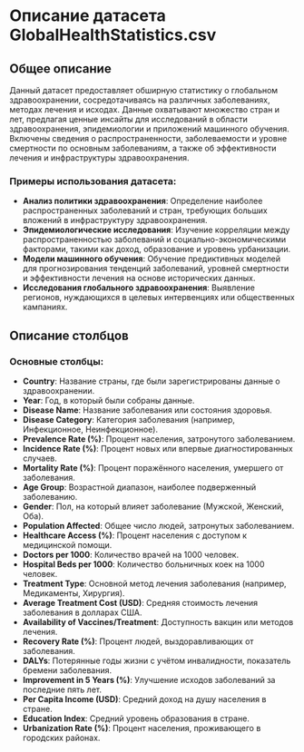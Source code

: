 # Описание датасета GlobalHealthStatistics.csv

## Общее описание
Данный датасет предоставляет обширную статистику о глобальном здравоохранении, сосредотачиваясь на различных заболеваниях, методах лечения и исходах. Данные охватывают множество стран и лет, предлагая ценные инсайты для исследований в области здравоохранения, эпидемиологии и приложений машинного обучения. Включены сведения о распространенности, заболеваемости и уровне смертности по основным заболеваниям, а также об эффективности лечения и инфраструктуры здравоохранения.

### Примеры использования датасета:
- **Анализ политики здравоохранения**: Определение наиболее распространенных заболеваний и стран, требующих больших вложений в инфраструктуру здравоохранения.
- **Эпидемиологические исследования**: Изучение корреляции между распространенностью заболеваний и социально-экономическими факторами, такими как доход, образование и уровень урбанизации.
- **Модели машинного обучения**: Обучение предиктивных моделей для прогнозирования тенденций заболеваний, уровней смертности и эффективности лечения на основе исторических данных.
- **Исследования глобального здравоохранения**: Выявление регионов, нуждающихся в целевых интервенциях или общественных кампаниях.

## Описание столбцов

### Основные столбцы:

- **Country**: Название страны, где были зарегистрированы данные о здравоохранении.
- **Year**: Год, в который были собраны данные.
- **Disease Name**: Название заболевания или состояния здоровья.
- **Disease Category**: Категория заболевания (например, Инфекционное, Неинфекционное).
- **Prevalence Rate (%)**: Процент населения, затронутого заболеванием.
- **Incidence Rate (%)**: Процент новых или впервые диагностированных случаев.
- **Mortality Rate (%)**: Процент поражённого населения, умершего от заболевания.
- **Age Group**: Возрастной диапазон, наиболее подверженный заболеванию.
- **Gender**: Пол, на который влияет заболевание (Мужской, Женский, Оба).
- **Population Affected**: Общее число людей, затронутых заболеванием.
- **Healthcare Access (%)**: Процент населения с доступом к медицинской помощи.
- **Doctors per 1000**: Количество врачей на 1000 человек.
- **Hospital Beds per 1000**: Количество больничных коек на 1000 человек.
- **Treatment Type**: Основной метод лечения заболевания (например, Медикаменты, Хирургия).
- **Average Treatment Cost (USD)**: Средняя стоимость лечения заболевания в долларах США.
- **Availability of Vaccines/Treatment**: Доступность вакцин или методов лечения.
- **Recovery Rate (%)**: Процент людей, выздоравливающих от заболевания.
- **DALYs**: Потерянные годы жизни с учётом инвалидности, показатель бремени заболевания.
- **Improvement in 5 Years (%)**: Улучшение исходов заболеваний за последние пять лет.
- **Per Capita Income (USD)**: Средний доход на душу населения в стране.
- **Education Index**: Средний уровень образования в стране.
- **Urbanization Rate (%)**: Процент населения, проживающего в городских районах.
